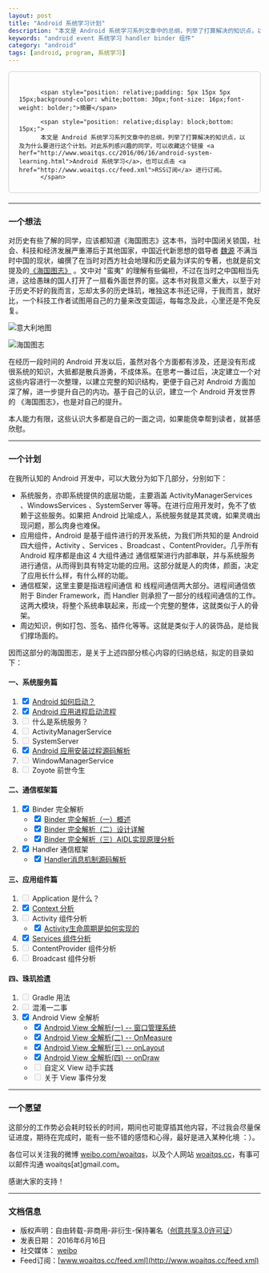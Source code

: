 ```yaml
---
layout: post
title: "Android 系统学习计划"
description: "本文是 Android 系统学习系列文章中的总纲，列举了打算解决的知识点，以及为什么要进行这个计划"
keywords: "android event 系统学习 handler binder 组件"
category: "android"
tags: [android, program, 系统学习]
---
```



<div style="border:solid 1.5px #ccc;padding:20px 20px 10px 20px;margin-bottom: 20px;border-radius: 6px;">

          <span style="position: relative;padding: 5px 15px 5px 15px;background-color: white;bottom: 30px;font-size: 16px;font-weight: bolder;">摘要</span>

          <span style="position: relative;display: block;bottom: 15px;">
          本文是 Android 系统学习系列文章中的总纲，列举了打算解决的知识点，以及为什么要进行这个计划。对此系列感兴趣的同学，可以收藏这个链接 <a herf="http://www.woaitqs.cc/2016/06/16/android-system-learning.html">Android 系统学习</a>，也可以点击 <a href="http://www.woaitqs.cc/feed.xml">RSS订阅</a> 进行订阅。
          </span>
</div>

<!--more-->

------------------------------

### 一个想法

对历史有些了解的同学，应该都知道《海国图志》这本书，当时中国闭关锁国，社会、科技和经济发展严重滞后于其他国家，中国近代新思想的倡导者 [魏源](https://zh.wikipedia.org/zh-hk/%E9%AD%8F%E6%BA%90_(%E6%B8%85%E6%9C%9D)) 不满当时中国的现状，编撰了在当时对西方社会地理和历史最为详实的专著，也就是前文提及的[《海国图志》](https://book.douban.com/subject/1555922/) 。文中对 "蛮夷" 的理解有些偏袒，不过在当时之中国相当先进，这给愚昧的国人打开了一扇看外面世界的窗。这本书对我意义重大，以至于对于历史不好的我而言，忘却太多的历史珠玑，唯独这本书还记得，于我而言，就好比，一个科技工作者试图用自己的力量来改变国运，每每念及此，心里还是不免反复。

![意大利地图](https://ooo.0o0.ooo/2016/06/06/57555413eb4da.jpg)

![海国图志](https://ooo.0o0.ooo/2016/06/06/575549883edcf.jpg)

在经历一段时间的 Android 开发以后，虽然对各个方面都有涉及，还是没有形成很系统的知识，大抵都是散兵游勇，不成体系。在思考一番过后，决定建立一个对这些内容进行一次整理，以建立完整的知识结构，更便于自己对 Android 方面加深了解，进一步提升自己的内功。基于自己的认识，建立一个 Android 开发世界的 《海国图志》，也是对自己的提升。

本人能力有限，这些认识大多都是自己的一面之词，如果能侥幸帮到读者，就甚感欣慰。

----------------------

### 一个计划

在我所认知的 Android 开发中，可以大致分为如下几部分，分别如下：

- 系统服务，亦即系统提供的底层功能，主要涵盖 ActivityManagerServices 、WindowsServices 、SystemServer 等等。在进行应用开发时，免不了依赖于这些服务。如果把 Android 比喻成人，系统服务就是其灵魂，如果灵魂出现问题，那么肉身也难保。
- 应用组件，Android 是基于组件进行的开发系统，为我们所共知的是 Android 四大组件，Activity 、Services 、Broadcast 、ContentProvider。几乎所有 Android 程序都是由这 4 大组件通过 通信框架进行内部串联，并与系统服务进行通信，从而得到具有特定功能的应用。这部分就是人的肉体，颜面，决定了应用长什么样，有什么样的功能。
- 通信框架，这里主要是指进程间通信 和 线程间通信两大部分。进程间通信依附于 Binder Framework，而 Handler 则承担了一部分的线程间通信的工作。这两大模块，将整个系统串联起来，形成一个完整的整体，这就类似于人的骨架。
- 周边知识，例如打包、签名、插件化等等。这就是类似于人的装饰品，是给我们撑场面的。

因而这部分的海国图志，是关于上述四部分核心内容的归纳总结，拟定的目录如下：

#### 一、系统服务篇

1. <input type="checkbox" checked> [Android 如何启动？](http://www.woaitqs.cc/android/2016/06/15/how-android-launch-itself.html)
2. <input type="checkbox" checked> [Android 应用进程启动流程](http://www.woaitqs.cc/android/2016/06/21/activity-service.html)
3. <input type="checkbox" disabled=""> 什么是系统服务？
4. <input type="checkbox" disabled=""> ActivityManagerService
5. <input type="checkbox" disabled=""> SystemServer
6. <input type="checkbox" checked> [Android 应用安装过程源码解析](http://www.woaitqs.cc/android/2016/07/28/android-plugin-get-apk-info.html)
7. <input type="checkbox" disabled=""> WindowManagerService
8. <input type="checkbox" disabled=""> Zoyote 前世今生

#### 二、通信框架篇

1. <input type="checkbox" checked>  Binder 完全解析
    - <input type="checkbox" checked> [Binder 完全解析（一）概述](http://www.woaitqs.cc/android/2016/05/23/android-binder.html)
    - <input type="checkbox" checked>  [Binder 完全解析（二）设计详解](http://www.woaitqs.cc/android/2016/05/26/android-binder-token.html)
    - <input type="checkbox" checked>  [Binder 完全解析（三）AIDL实现原理分析](http://www.woaitqs.cc/android/2016/05/30/android-binder-proxy-and-token.html)
2. <input type="checkbox" checked>  Handler 通信框架
    - <input type="checkbox" checked>  [Handler消息机制源码解析](http://www.woaitqs.cc/android/2016/06/06/android-handler.html)

#### 三、应用组件篇

1. <input type="checkbox" disabled=""> Application 是什么？
2. <input type="checkbox" checked>  [Context 分析](http://www.woaitqs.cc/android/2016/09/07/android-context-implemention.html)
3. <input type="checkbox" disabled=""> Activity 组件分析
    - <input type="checkbox" checked>  [Activity生命周期是如何实现的](http://www.woaitqs.cc/android/2016/07/19/how-activity-lifecircle-work.html)
4. <input type="checkbox" checked> [Services 组件分析](http://www.woaitqs.cc/android/2016/09/20/android-service-usage.html)
5. <input type="checkbox" disabled=""> ContentProvider 组件分析
6. <input type="checkbox" disabled=""> Broadcast 组件分析

#### 四、珠玑拾遗

1. <input type="checkbox" disabled=""> Gradle 用法
2. <input type="checkbox" disabled=""> 混淆一二事
3. <input type="checkbox" checked>  Android View 全解析
    - <input type="checkbox" checked> [Android View 全解析(一) -- 窗口管理系统](http://www.woaitqs.cc/android/2016/10/10/android-view-theory-1.html)
    - <input type="checkbox" checked> [Android View 全解析(二) -- OnMeasure](http://www.woaitqs.cc/android/2016/10/18/android-view-theory-2.html)
    - <input type="checkbox" checked>  [Android View 全解析(三) -- onLayout](http://www.woaitqs.cc/android/2016/10/25/android-view-theory-3.html)
    - <input type="checkbox" checked>  [Android View 全解析(四) -- onDraw](http://www.woaitqs.cc/android/2016/10/28/android-view-theory-4.html)
    - <input type="checkbox" disabled=""> 自定义 View 动手实践
    - <input type="checkbox" disabled=""> 关于 View 事件分发

------------------------

### 一个愿望
这部分的工作势必会耗时较长的时间，期间也可能穿插其他内容，不过我会尽量保证进度，期待在完成时，能有一些不错的感悟和心得，最好是进入某种化境 ：）。

各位可以关注我的微博 [weibo.com/woaitqs](http://weibo.com/woaitqs)，以及个人网站 [woaitqs.cc](http://woaitqs.cc/)，有事可以邮件沟通 woaitqs[at]gmail.com。

感谢大家的支持！

------------------------

### 文档信息
* 版权声明：自由转载-非商用-非衍生-保持署名（[创意共享3.0许可证](http://creativecommons.org/licenses/by-nc-nd/3.0/deed.zh)）
* 发表日期： 2016年6月16日
* 社交媒体： [weibo](http://weibo.com/woaitqs)
* Feed订阅：[www.woaitqs.cc/feed.xml](http://www.woaitqs.cc/feed.xml)
